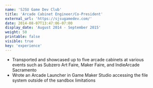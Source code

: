 ```yaml
---
name: 'SJSU Game Dev Club'
title: 'Arcade Cabinet Engineer/Co-President'
external_url: 'https://sjsugamedev.com/'
date: 2014-08-07T13:47:06-07:00
display_date: 'August 2014 - September 2015'
weight: 50
printable: false
visible: true
key: 'experience'
---
```

* Transported and showcased up to five arcade cabinets at various events such as Subzero Art Faire, Maker Faire, and IndieArcade Sacramento
* Wrote an Arcade Launcher in Game Maker Studio accessing the file system outside of the sandbox limitations
